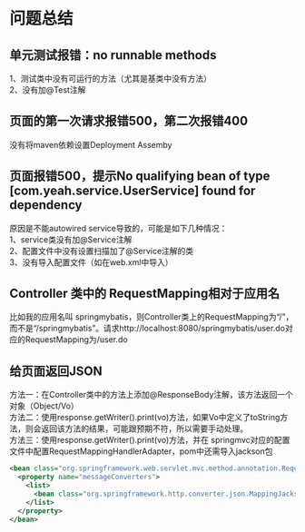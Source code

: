 # 问题总结
## 单元测试报错：no runnable methods  
1、测试类中没有可运行的方法（尤其是基类中没有方法）  
2、没有加@Test注解  
## 页面的第一次请求报错500，第二次报错400  
没有将maven依赖设置Deployment Assemby  
## 页面报错500，提示No qualifying bean of type [com.yeah.service.UserService] found for dependency  
原因是不能autowired service导致的，可能是如下几种情况：  
1、service类没有加@Service注解  
2、配置文件中没有设置扫描加了@Service注解的类  
3、没有导入配置文件（如在web.xml中导入）  
## Controller 类中的 RequestMapping相对于应用名
比如我的应用名叫 springmybatis，则Controller类上的RequestMapping为“/”，而不是“/springmybatis”。请求http://localhost:8080/springmybatis/user.do对应的RequestMapping为/user.do  
## 给页面返回JSON
方法一：在Controller类中的方法上添加@ResponseBody注解，该方法返回一个对象（Object/Vo）  
方法二：使用response.getWriter().print(vo)方法，如果Vo中定义了toString方法，则会返回该方法的结果，可能跟预期不符，所以需要手动处理。  
方法三：使用response.getWriter().print(vo)方法，并在 springmvc对应的配置文件中配置RequestMappingHandlerAdapter，pom中还需导入jackson包  
``` xml
<bean class="org.springframework.web.servlet.mvc.method.annotation.RequestMappingHandlerAdapter" p:ignoreDefaultModelOnRedirect="true" >
  <property name="messageConverters">
    <list>
      <bean class="org.springframework.http.converter.json.MappingJacksonHttpMessageConverter"/>
    </list>
  </property>
</bean>
```
